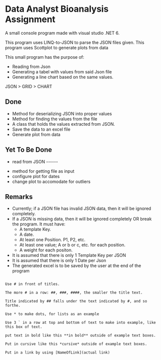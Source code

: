 # Data Analyst Bioanalysis Assignment
A small console program made with visual studio .NET 6.

This program uses LINQ-to-JSON to parse the JSON files given.
This program uses Scottplot to generate plots from data


This small program has the purpose of:
 - Reading from Json
 - Generating a tabel with values from said Json file
 - Generating a line chart based on the same values.

 JSON > GRID > CHART


 ## Done
 * Method for deserializing JSON into proper values 
 * Method for finding the values from the file 
 * A class that holds the values extracted from JSON.
 * Save the data to an excel file
 * Generate plot from data



 ## Yet To Be Done
 - read from JSON ------
 * method for getting file as input
 * configure plot for dates
 * change plot to accomodate for outliers

 ## Remarks
 * Currently; if a JSON file has invalid JSON data, then it will be ignored completely.
 * If a JSON is missing data, then it will be ignored completely OR break the program. It must have:
	- A template Key.
	- A date.
	- At least one Position. P1, P2, etc.
	- At least one value; A or b or c, etc. for each position.
	- A weight for each positon.
* It is assumed that there is only 1 Template Key per JSON
* It is assumed that there is only 1 Date per Json
* The generated excel is to be saved by the user at the end of the program








 ```

 Use # in front of titles. 

The more # in a row: ##, ###, ####, the smaller the title text.

Title indicated by ## falls under the text indicated by #, and so forthe.

Use * to make dots, for lists as an example

Use 3 ` in a row at top and bottom of text to make into example, like this box of text.

put text in bold like this **in bold** outside of example text boxes.

Put in cursive like this *cursive* outside of example text boxes.

Put in a link by using [NameOfLink](actual link)


```